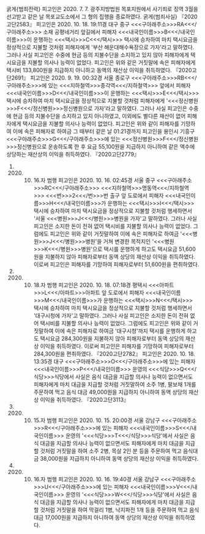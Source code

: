 굵게{범죄전력}
피고인은 2020. 7. 7. 광주지방법원 목포지원에서 사기죄로 징역 3월을 선고받고 같은 날 목포교도소에서 그 형의 집행을 종료하였다.
굵게{범죄사실}
『2020고단2583』
피고인은 2020. 10. 18. 19:11경 대구 중구 <<<구아래주소>>>RA<<</구아래주소>>> 소재 공평네거리 앞길에서 피해자 <<<내국인이름>>>B<<</내국인이름>>>이 운행하는 <<<택시>>>C<<</택시>>> 택시에 승차하여 마치 택시요금을 정상적으로 지불할 것처럼 피해자에게 '부산 해운대해수욕장으로 가자'라고 말하였다.
그러나 사실 피고인은 수중에 현금 등의 지불수단을 소지하고 있지 않아 피해자에게 택시요금을 지불할 의사나 능력이 없었다.
피고인은 위와 같은 거짓말에 속은 피해자에게 택시비 133,800원을 지급하지 아니하고 동액의 재산상 이익을 취득하였다.
『2020고단2691』
피고인은 2020. 9. 19. 00:32경 서울 종로구 <<<구아래주소>>>RB<<</구아래주소>>>에 있는 <<<지하철역>>>종각역<<</지하철역>>> 앞에서 피해자 <<<내국인이름>>>D<<</내국인이름>>>이 운행하는 <<<택시>>>E<<</택시>>> 택시에 승차하여 마치 택시요금을 정상적으로 지불할 것처럼 피해자에게 '<<<정신병원>>>F<<</정신병원>>>정신병원으로 가자'라고 말하였다.
그러나 사실 피고인은 수중에 현금 등의 지불수단을 소지하고 있지 아니하였고, 이외에도 별다른 재산이 없어 피해자에게 택시요금을 지불할 의사나 능력이 없었다.
피고인은 위와 같이 피해자를 기망하여 이에 속은 피해자로 하여금 그 때부터 같은 날 01:21경까지 피고인을 용인시 기흥구 <<<구아래주소>>>G<<</구아래주소>>>에 있는 <<<정신병원>>>F<<</정신병원>>>정신병원으로 운송하도록 한 후 요금 55,100원을 지급하지 아니하여 같은 액수에 상당하는 재산상의 이익을 취득하였다.
『2020고단2779』
1. 2020. 10. 16.자 범행
피고인은 2020. 10. 16. 02:45경 서울 중구 <<<구아래주소>>>RC<<</구아래주소>>> <<<지하철역>>>명동역<<</지하철역>>> <<<번>>>2<<</번>>>번 출구 앞 도로에서 피해자 <<<내국인이름>>>H<<</내국인이름>>>가 운행하는 <<<택시>>>I<<</택시>>> 택시에 승차하여 마치 택시요금을 정상적으로 지불할 것처럼 행세하면서 '서울 <<<병원>>>J<<</병원>>>병원을 가자'고 말하였다.
그러나 사실 피고인은 소지한 돈이 전혀 없어 택시비를 지불할 의사나 능력이 없었다.
그럼에도 피고인은 위와 같이 거짓말하여 이에 속은 피해자로 하여금 '<<<병원>>>J<<</병원>>>병원'을 거쳐 변경한 목적지인 '<<<병원>>>K<<</병원>>>병원'으로 택시를 운행하게 하고도 택시요금 51,600원을 지불하지 않아 피해자로부터 동액 상당의 재산상 이익을 취득하였다.
이로써 피고인은 피해자를 기망하여 피해자로부터 51,600원을 편취하였다.
2. 2020. 10. 18.자 범행
피고인은 2020. 10. 18. 07:18경 평택시 <<<아파트>>>L<<</아파트>>>아파트 앞 도로에서 피해자 <<<내국인이름>>>M<<</내국인이름>>>가 운행하는 <<<택시>>>N<<</택시>>> 택시에 승차하여 마치 택시요금을 정상적으로 지불할 것처럼 행세하면서 '대구시청에 가자'고 말하였다.
그러나 사실 피고인은 소지한 돈이 전혀 없어 택시비를 지불할 의사나 능력이 없었다.
그럼에도 피고인은 위와 같이 거짓말하여 이에 속은 피해자로 하여금 '대구시청'까지 택시를 운행하게 하고도 택시요금 284,300원을 지불하지 않아 피해자로부터 동액 상당의 재산상 이익을 취득하였다.
이로써 피고인은 피해자를 기망하여 피해자로부터 284,300원을 편취하였다.
『2020고단2782』
피고인은 2020. 10. 18. 13:35경 대구 <<<구아래주소>>>O<<</구아래주소>>>에 있는 피해자 <<<내국인이름>>>P<<</내국인이름>>> 운영의 <<<식당>>>Q<<</식당>>>식당에서 사실은 음식 대금을 지급할 의사나 능력이 없으면서도 피해자에게 마치 대금을 지급할 것처럼 거짓말하여 소주 1병, 팔보채 1개를 주문하여 먹고 음식 대금 49,000원을 지급하지 아니하여 동액 상당의 재산상 이익을 취득하였다.
『2020고단3113』
1. 2020. 10. 15.자 범행
피고인은 2020. 10. 15. 20:00경 서울 강남구 <<<구아래주소>>>R<<</구아래주소>>>에 있는 피해자 <<<내국인이름>>>S<<</내국인이름>>> 운영의 '<<<식당>>>T<<</식당>>>식당'에서 사실은 음식 대금을 지급할 의사나 능력이 없으면서도 피해자에게 마치 대금을 지급할 것처럼 거짓말을 하여 소주 2병, 목살 2인 분 등을 주문하여 먹고 음식대금 38,000원을 지급하지 아니하여 동액 상당의 재산상 이익을 취득하였다.
2. 2020. 10. 16.자 범행
피고인은 2020. 10. 16. 19:40경 서울 강남구 <<<구아래주소>>>U<<</구아래주소>>>에 있는 피해자 <<<내국인이름>>>V<<</내국인이름>>> 운영의 '<<<식당>>>W<<</식당>>>식당'에서 사실은 음식 대금을 지급할 의사나 능력이 없으면서도 피해자에게 마치 대금을 지급할 것처럼 거짓말을 하여 막걸리 1병, 낙지파전 1개 등을 주문하여 먹고 음식대금 17,000원을 지급하지 아니하여 동액 상당의 재산상 이익을 취득하였다.
